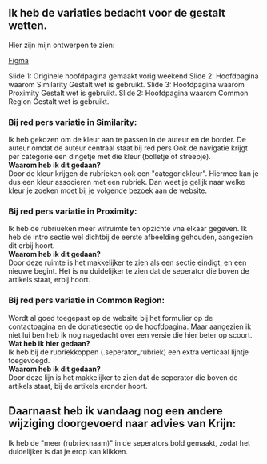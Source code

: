 ## Ik heb de variaties bedacht voor de gestalt wetten.
Hier zijn mijn ontwerpen te zien:

[Figma](https://www.figma.com/proto/Zlg5s0eUxwUoepbbYbSX2u/Look-and-Feel-SPRINT-4?page-id=2083%3A10&node-id=2088-594&node-type=canvas&viewport=-266%2C2171%2C0.34&t=GVs4eJUOHDNPd390-1&scaling=min-zoom&content-scaling=fixed)

Slide 1: Originele hoofdpagina gemaakt vorig weekend
Slide 2: Hoofdpagina waarom Similarity Gestalt wet is gebruikt.
Slide 3: Hoofdpagina waarom Proximity Gestalt wet is gebruikt.
Slide 2: Hoofdpagina waarom Common Region Gestalt wet is gebruikt.

### Bij red pers variatie in Similarity:

Ik heb gekozen om de kleur aan te passen in de auteur en de border.
De auteur omdat de auteur centraal staat bij red pers
Ook de navigatie krijgt per categorie  een dingetje met die kleur (bolletje of streepje).  
**Waarom heb ik dit gedaan?**  
Door de kleur krijgen de rubrieken ook een "categoriekleur". Hiermee kan je dus een kleur associeren met een rubriek. Dan weet je gelijk naar welke kleur je zoeken moet bij je volgende bezoek aan de website.


### Bij red pers variatie in Proximity:

Ik heb de rubriueken meer witruimte ten opzichte vna elkaar gegeven.
Ik heb de intro sectie wel dichtbij de eerste afbeelding gehouden, aangezien dit erbij hoort.  
**Waarom heb ik dit gedaan?**  
Door deze ruimte is het makkelijker te zien als een sectie eindigt, en een nieuwe begint. Het is nu duidelijker te zien dat de seperator die boven de artikels staat, erbij hoort.

### Bij red pers variatie in Common Region:

Wordt al goed toegepast op de website bij het formulier op de contactpagina en de donatiesectie op de hoofdpagina. Maar aangezien ik niet lui ben heb ik nog nagedacht over een versie die hier beter op scoort.  
**Wat heb ik hier gedaan?**  
Ik heb bij de rubriekkoppen (.seperator_rubriek) een extra verticaal lijntje toegevoegd.  
**Waarom heb ik dit gedaan?**  
Door deze lijn is het makkelijker te zien dat de seperator die boven de artikels staat, bij de artikels eronder hoort.


## Daarnaast heb ik vandaag nog een andere wijziging doorgevoerd naar advies van Krijn:
Ik heb de "meer (rubrieknaam)" in de seperators bold gemaakt, zodat het duidelijker is dat je erop kan klikken.